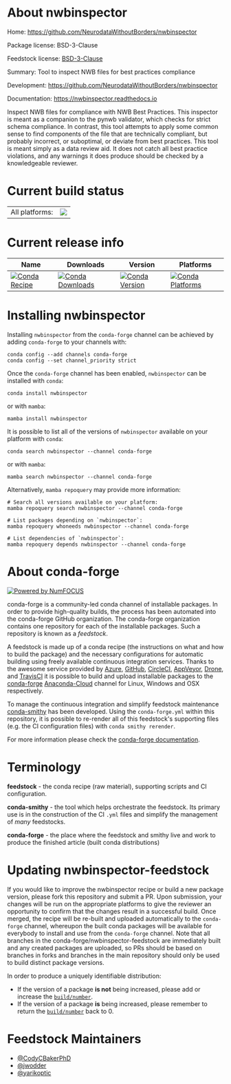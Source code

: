About nwbinspector
==================

Home: https://github.com/NeurodataWithoutBorders/nwbinspector

Package license: BSD-3-Clause

Feedstock license: [BSD-3-Clause](https://github.com/conda-forge/nwbinspector-feedstock/blob/main/LICENSE.txt)

Summary: Tool to inspect NWB files for best practices compliance

Development: https://github.com/NeurodataWithoutBorders/nwbinspector

Documentation: https://nwbinspector.readthedocs.io

Inspect NWB files for compliance with NWB Best Practices.  This inspector
is meant as a companion to the pynwb validator, which checks for strict
schema compliance.  In contrast, this tool attempts to apply some common
sense to find components of the file that are technically compliant, but
probably incorrect, or suboptimal, or deviate from best practices.  This
tool is meant simply as a data review aid.  It does not catch all best
practice violations, and any warnings it does produce should be checked by
a knowledgeable reviewer.


Current build status
====================


<table><tr><td>All platforms:</td>
    <td>
      <a href="https://dev.azure.com/conda-forge/feedstock-builds/_build/latest?definitionId=15979&branchName=main">
        <img src="https://dev.azure.com/conda-forge/feedstock-builds/_apis/build/status/nwbinspector-feedstock?branchName=main">
      </a>
    </td>
  </tr>
</table>

Current release info
====================

| Name | Downloads | Version | Platforms |
| --- | --- | --- | --- |
| [![Conda Recipe](https://img.shields.io/badge/recipe-nwbinspector-green.svg)](https://anaconda.org/conda-forge/nwbinspector) | [![Conda Downloads](https://img.shields.io/conda/dn/conda-forge/nwbinspector.svg)](https://anaconda.org/conda-forge/nwbinspector) | [![Conda Version](https://img.shields.io/conda/vn/conda-forge/nwbinspector.svg)](https://anaconda.org/conda-forge/nwbinspector) | [![Conda Platforms](https://img.shields.io/conda/pn/conda-forge/nwbinspector.svg)](https://anaconda.org/conda-forge/nwbinspector) |

Installing nwbinspector
=======================

Installing `nwbinspector` from the `conda-forge` channel can be achieved by adding `conda-forge` to your channels with:

```
conda config --add channels conda-forge
conda config --set channel_priority strict
```

Once the `conda-forge` channel has been enabled, `nwbinspector` can be installed with `conda`:

```
conda install nwbinspector
```

or with `mamba`:

```
mamba install nwbinspector
```

It is possible to list all of the versions of `nwbinspector` available on your platform with `conda`:

```
conda search nwbinspector --channel conda-forge
```

or with `mamba`:

```
mamba search nwbinspector --channel conda-forge
```

Alternatively, `mamba repoquery` may provide more information:

```
# Search all versions available on your platform:
mamba repoquery search nwbinspector --channel conda-forge

# List packages depending on `nwbinspector`:
mamba repoquery whoneeds nwbinspector --channel conda-forge

# List dependencies of `nwbinspector`:
mamba repoquery depends nwbinspector --channel conda-forge
```


About conda-forge
=================

[![Powered by
NumFOCUS](https://img.shields.io/badge/powered%20by-NumFOCUS-orange.svg?style=flat&colorA=E1523D&colorB=007D8A)](https://numfocus.org)

conda-forge is a community-led conda channel of installable packages.
In order to provide high-quality builds, the process has been automated into the
conda-forge GitHub organization. The conda-forge organization contains one repository
for each of the installable packages. Such a repository is known as a *feedstock*.

A feedstock is made up of a conda recipe (the instructions on what and how to build
the package) and the necessary configurations for automatic building using freely
available continuous integration services. Thanks to the awesome service provided by
[Azure](https://azure.microsoft.com/en-us/services/devops/), [GitHub](https://github.com/),
[CircleCI](https://circleci.com/), [AppVeyor](https://www.appveyor.com/),
[Drone](https://cloud.drone.io/welcome), and [TravisCI](https://travis-ci.com/)
it is possible to build and upload installable packages to the
[conda-forge](https://anaconda.org/conda-forge) [Anaconda-Cloud](https://anaconda.org/)
channel for Linux, Windows and OSX respectively.

To manage the continuous integration and simplify feedstock maintenance
[conda-smithy](https://github.com/conda-forge/conda-smithy) has been developed.
Using the ``conda-forge.yml`` within this repository, it is possible to re-render all of
this feedstock's supporting files (e.g. the CI configuration files) with ``conda smithy rerender``.

For more information please check the [conda-forge documentation](https://conda-forge.org/docs/).

Terminology
===========

**feedstock** - the conda recipe (raw material), supporting scripts and CI configuration.

**conda-smithy** - the tool which helps orchestrate the feedstock.
                   Its primary use is in the construction of the CI ``.yml`` files
                   and simplify the management of *many* feedstocks.

**conda-forge** - the place where the feedstock and smithy live and work to
                  produce the finished article (built conda distributions)


Updating nwbinspector-feedstock
===============================

If you would like to improve the nwbinspector recipe or build a new
package version, please fork this repository and submit a PR. Upon submission,
your changes will be run on the appropriate platforms to give the reviewer an
opportunity to confirm that the changes result in a successful build. Once
merged, the recipe will be re-built and uploaded automatically to the
`conda-forge` channel, whereupon the built conda packages will be available for
everybody to install and use from the `conda-forge` channel.
Note that all branches in the conda-forge/nwbinspector-feedstock are
immediately built and any created packages are uploaded, so PRs should be based
on branches in forks and branches in the main repository should only be used to
build distinct package versions.

In order to produce a uniquely identifiable distribution:
 * If the version of a package **is not** being increased, please add or increase
   the [``build/number``](https://docs.conda.io/projects/conda-build/en/latest/resources/define-metadata.html#build-number-and-string).
 * If the version of a package **is** being increased, please remember to return
   the [``build/number``](https://docs.conda.io/projects/conda-build/en/latest/resources/define-metadata.html#build-number-and-string)
   back to 0.

Feedstock Maintainers
=====================

* [@CodyCBakerPhD](https://github.com/CodyCBakerPhD/)
* [@jwodder](https://github.com/jwodder/)
* [@yarikoptic](https://github.com/yarikoptic/)

